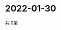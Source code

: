 # 2022-01-30
  共 0条

  <!-- BEGIN -->
  <!-- 最后更新时间Sun Jan 30 2022 19:02:09 GMT+0000 (Coordinated Universal Time) -->
  
  <!-- END -->
  
  